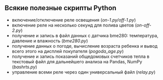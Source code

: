 ## Всякие полезные скрипты Python

- включение/отключение реле освещения (_on-1.py/off-1.py_)
- включение реле на несколько секунд для полива цветов (_on-off-2.py_)
- получение и запись в файл данных с датчика bme280: температура, давление и влажность (_bme280.py_)
- получение данных о погоде, вычисление возраста ребенка и вывод всего этого на дисплей покупателя (_pogoda_age.py_)
- получение и запись показаний общедомовых счетчиков тепла в текстовый файл для дальнейшего анализа на Pandas, NumPy (_bashrts.py_)
- управление всеми реле через один универсальный файл (_relay.py_)


